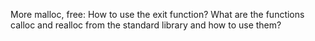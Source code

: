 More malloc, free: How to use the exit function? What are the functions calloc and realloc from the standard library and how to use them?
